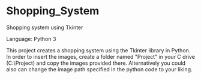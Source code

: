# Shopping_System
Shopping system using Tkinter

Language: Python 3

This project creates a shopping system using the Tkinter library in Python. In order to insert the images, create a folder named "Project" in your C drive (C:\Project) and copy the images provided there. 
Alternatively you could also can change the image path specified in the python code to your liking.
